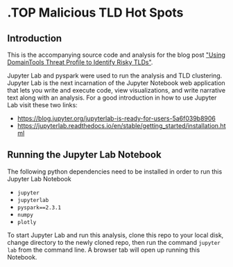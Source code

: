 # .TOP Malicious TLD Hot Spots

## Introduction

This is the accompanying source code and analysis for the blog post ["Using DomainTools Threat Profile to Identify Risky TLDs"](https://blog.domaintools.com/2019/05/using-domaintools-threat-profile-to-identify-risky-tlds/).

Jupyter Lab and pyspark were used to run the analysis and TLD clustering. Jupyter Lab is the next incarnation of the Jupyter Notebook web application that lets you write and execute code, view visualizations, and write narrative text along with an analysis. For a good introduction in how to use Jupyter Lab visit these two links:

* https://blog.jupyter.org/jupyterlab-is-ready-for-users-5a6f039b8906
* https://jupyterlab.readthedocs.io/en/stable/getting_started/installation.html

## Running the Jupyter Lab Notebook

The following python dependencies need to be installed in order to run this Jupyter Lab Notebook

* `jupyter`
* `jupyterlab`
* `pyspark==2.3.1`
* `numpy`
* `plotly`

To start Jupyter Lab and run this analysis, clone this repo to your local disk, change directory to the newly cloned repo, then run the command `jupyter lab` from the command line.  A browser tab will open up running this Notebook.
